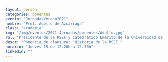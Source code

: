 ```yaml
---
layout: person
categories: ponentes
evento: "JornadasVerano2021"
nombre: "Prof. Adolfo de Azcárraga"
class: "academia"
img: "/img/eventos/2021-Jornadas/ponentes/Adolfo.jpg"
rol: "Presidente de la RSEF y Catedrático Emérito de la Universidad de Valencia"
descr: "Ponencia de clausura: 'Historia de la RSEF'"
horario: "Jueves 15 de 12.20h a 12.50h"
linkedin: ""
---
```

